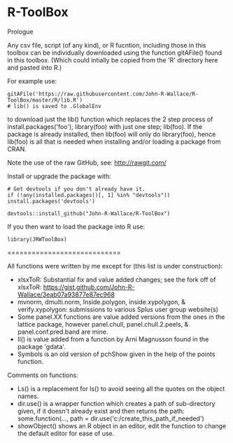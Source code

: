 R-ToolBox
============================

Prologue

Any csv file, script (of any kind), or R fucntion, including those in this toolbox can be individually downloaded using the function gitAFile() found in this toolbox. (Which could intially be copied from the 'R' directory here and pasted into R.)

For example use:

    gitAFile('https://raw.githubusercontent.com/John-R-Wallace/R-ToolBox/master/R/lib.R') 
    # lib() is saved to .GlobalEnv

to download just the lib() function which replaces the 2 step process of install.packages('foo'); library(foo) with just one step; lib(foo). If the package is already installed, then lib(foo) will only do library(foo), hence lib(foo) is all that is needed when installing and/or loading a package from CRAN.

Note the use of the raw GitHub, see: http://rawgit.com/

Install or upgrade the package with:

    # Get devtools if you don't already have it.
    if (!any(installed.packages()[, 1] %in% "devtools"))  install.packages('devtools')  
    
    devtools::install_github("John-R-Wallace/R-ToolBox")

If you then want to load the package into R use:

    library(JRWToolBox)    

============================   

All functions were written by me except for (this list is under construction):

- xlsxToR: Substantial fix and value added changes; see the fork off of xlsxToR: https://gist.github.com/John-R-Wallace/3eab07a93877e87ec968
- mvnorm, dmulti.norm, Inside.polygon, inside.xypolygon, & verify.xypolygon: submissions to various Splus user group website(s)
- Some panel.XX functions are value added versions from the ones in the lattice package, however panel.chull, panel.chull.2.peels, & panel.conf.pred.band are mine.
- ll() is value added from a function by Arni Magnusson found in the package 'gdata'.
- Symbols is an old version of pchShow given in the help of the points function.
 
   
Comments on functions:

- Ls() is a replacement for ls() to avoid seeing all the quotes on the object names.
- dir.use() is a wrapper function which creates a path of sub-directory given, if it doesn't already exist and then returns the      path: some.function(..., path = dir.use('c:/create_this_path_if_needed')
- showObject() shows an R object in an editor, edit the function to change the default editor for ease of use.
